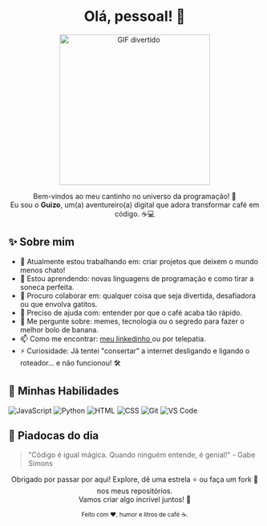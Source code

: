 <!DOCTYPE html>
<html lang="pt-BR">
<head>
    <meta charset="UTF-8">
    <meta name="viewport" content="width=device-width, initial-scale=1.0">
</head>
<body>
    <h1 align="center">Olá, pessoal! 👋</h1>
    <p align="center">
        <img src="https://media.giphy.com/media/l3q2K5jinAlChoCLS/giphy.gif" alt="GIF divertido" width="300">
    </p>
    <p align="center">
        Bem-vindos ao meu cantinho no universo da programação! 🌌<br>
        Eu sou o <strong>Guizo</strong>, um(a) aventureiro(a) digital que adora transformar café em código. ☕💻
    </p>
    <h2>✨ Sobre mim</h2>
    <ul>
        <li>🔭 Atualmente estou trabalhando em: criar projetos que deixem o mundo menos chato!</li>
        <li>🌱 Estou aprendendo: novas linguagens de programação e como tirar a soneca perfeita.</li>
        <li>👯 Procuro colaborar em: qualquer coisa que seja divertida, desafiadora ou que envolva gatitos.</li>
        <li>🤔 Preciso de ajuda com: entender por que o café acaba tão rápido.</li>
        <li>💬 Me pergunte sobre: memes, tecnologia ou o segredo para fazer o melhor bolo de banana.</li>
        <li>📫 Como me encontrar: <a href="https://www.linkedin.com/in/grgmdesign/">meu linkedinho </a> ou por telepatia.</li>
        <li>⚡ Curiosidade: Já tentei "consertar" a internet desligando e ligando o roteador... e não funcionou! 🛠️</li>
    </ul>
    <h2>🚀 Minhas Habilidades</h2>
    <p>
        <img src="https://img.shields.io/badge/Code-JavaScript-yellow" alt="JavaScript">
        <img src="https://img.shields.io/badge/Code-Python-blue" alt="Python">
        <img src="https://img.shields.io/badge/Code-HTML-red" alt="HTML">
        <img src="https://img.shields.io/badge/Code-CSS-purple" alt="CSS">
        <img src="https://img.shields.io/badge/Tools-Git-orange" alt="Git">
        <img src="https://img.shields.io/badge/Tools-VS%20Code-brightgreen" alt="VS Code">
    </p>
    <h2>🌟 Piadocas do dia</h2>
    <blockquote>
        "Código é igual mágica. Quando ninguém entende, é genial!" - Gabe Simons
    </blockquote>
    <p align="center">
        Obrigado por passar por aqui! Explore, dê uma estrela ⭐ ou faça um fork 🍴 nos meus repositórios.<br>
        Vamos criar algo incrível juntos! 🚀
    </p>
    <footer>
        <p align="center">
            <small>Feito com ❤️, humor e litros de café ☕.</small>
        </p>
    </footer>
</body>
</html>
